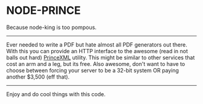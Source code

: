 NODE-PRINCE
===========

Because node-king is too pompous.

*****

Ever needed to write a PDF but hate almost all PDF generators out there. With this you can provide an HTTP interface to the awesome (read in not balls out hard) [PrinceXML](http://princexml.com) utility. This might be similar to other services that cost an arm and a leg, but its free. Also awesome, don't want to have to choose between forcing your server to be a 32-bit system OR paying another $3,500 (eff that).

*****

Enjoy and do cool things with this code.

